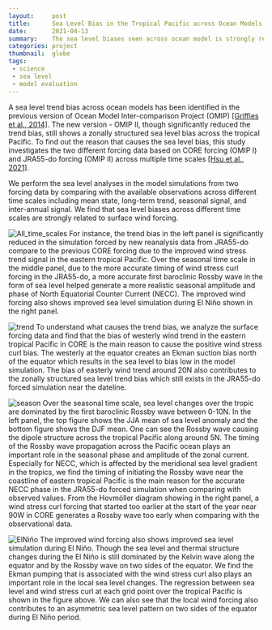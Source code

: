 ```yaml
---
layout:     post
title:      Sea Level Bias in the Tropical Pacific across Ocean Models
date:       2021-04-13
summary:    The sea level biases seen across ocean model is strongly related to the wind forcing at the surface.
categories: project
thumbnail:  globe
tags:
 - science
 - sea level
 - model evaluation
---
```


A sea level trend bias across ocean models has been identified in the previous version of Ocean Model Inter-comparison Project (OMIP) [[Griffies et al., 2014]](http://www.sciencedirect.com/science/article/pii/S1463500314000407). The new version - OMIP II, though significantly reduced the trend bias, still shows a zonally structured sea level bias across the tropical Pacific. To find out the reason that causes the sea level bias, this study investigates the two different forcing data based on CORE forcing (OMIP I) and JRA55-do forcing (OMIP II) across multiple time scales [[Hsu et al., 2021]](https://gmd.copernicus.org/preprints/gmd-2020-374/).

We perform the sea level analyses in the model simulations from two forcing data by comparing with the available observations across different time scales including mean state, long-term trend, seasonal signal, and inter-annual signal.
We find that sea level biases across different time scales are strongly related to surface wind forcing.

![All_time_scales](https://chiaweh2.github.io/figures/Sea_level_bias_post/Slide1.png)
For instance, the trend bias in the left panel is significantly reduced in the simulation forced by new reanalysis data from JRA55-do compare to the previous CORE forcing due to the improved wind stress trend signal in the eastern tropical Pacific.
Over the seasonal time scale in the middle panel, due to the more accurate timing of wind stress curl forcing in the JRA55-do, a more accurate first baroclinic Rossby wave in the form of sea level helped generate a more realistic seasonal amplitude and phase of North Equatorial Counter Current (NECC).
The improved wind forcing also shows improved sea level simulation during El Niño shown in the right panel.

![trend](https://chiaweh2.github.io/figures/Sea_level_bias_post/Slide2.png)
To understand what causes the trend bias, we analyze the surface forcing data and find that the bias of westerly wind trend in the eastern tropical Pacific in CORE is the main reason to cause the positive wind stress curl bias.
The westerly at the equator creates an Ekman suction bias north of the equator which results in the sea level to bias low in the model simulation.
The bias of easterly wind trend around 20N also contributes to the zonally structured sea level trend bias which still exists in the JRA55-do forced simulation near the dateline.

![season](https://chiaweh2.github.io/figures/Sea_level_bias_post/Slide3.png)
Over the seasonal time scale, sea level changes over the tropic are dominated by the first baroclinic Rossby wave between 0-10N.
In the left panel, the top figure shows the JJA mean of sea level anomaly and the bottom figure shows the DJF mean.
One can see the Rossby wave causing the dipole structure across the tropical Pacific along around 5N.
The timing of the Rossby wave propagation across the Pacific ocean plays an important role in the seasonal phase and amplitude of the zonal current.
Especially for NECC, which is affected by the meridional sea level gradient in the tropics, we find the timing of initiating the Rossby wave near the coastline of eastern tropical Pacific is the main reason for the accurate NECC phase in the JRA55-do forced simulation when comparing with observed values.
From the Hovmöller diagram showing in the right panel, a wind stress curl forcing that started too earlier at the start of the year near 90W in CORE generates a Rossby wave too early when comparing with the observational data.

![ElNiño](https://chiaweh2.github.io/figures/Sea_level_bias_post/Slide4.png)
The improved wind forcing also shows improved sea level simulation during El Niño.
Though the sea level and thermal structure changes during the El Niño is still dominated by the Kelvin wave along the equator and by the Rossby wave on two sides of the equator.
We find the Ekman pumping that is associated with the wind stress curl also plays an important role in the local sea level changes.
The regression between sea level and wind stress curl at each grid point over the tropical Pacific is shown in the figure above.
We can also see that the local wind forcing also contributes to an asymmetric sea level pattern on two sides of the equator during El Niño period.
